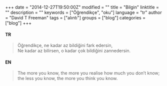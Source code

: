+++
date = "2014-12-27T19:50:00Z"
modified = ""
title = "Bilgin"
linktitle = ""
description = ""
keywords = ["Öğrendikçe", "oku"]
language = "tr"
author = "David T Freeman"
tags = ["alıntı"]
groups = ["blog"]
categories = ["blog"]
+++


#### TR  
> Öğrendikçe, ne kadar az bildiğini fark edersin,  
> Ne kadar az bilirsen, o kadar çok bildiğini zannedersin.  

#### EN  
> The more you know, the more you realise how much you don’t know;  
> the less you know, the more you think you know.  
